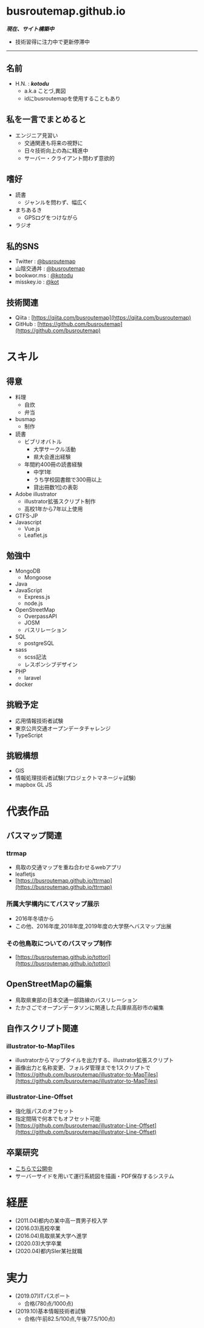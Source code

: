 # busroutemap.github.io
***現在、サイト構築中***
- 技術習得に注力中で更新停滞中

---
## 名前
- H.N. : ***kotodu***
    - a.k.a  ことづ,異図
    - idにbusroutemapを使用することもあり

## 私を一言でまとめると
- エンジニア見習い
    - 交通関連も将来の視野に
    - 日々技術向上の為に精進中
    - サーバー・クライアント問わず意欲的

## 嗜好
- 読書
    - ジャンルを問わず、幅広く
- まちあるき
    - GPSログをつけながら
- ラジオ

## 私的SNS
- Twitter : [@busroutemap](https://twitter.com/busroutemap)
- 山陰交通丼 : [@busroutemap](https://mstdn.sanin.link/@busroutemap)
- bookwor.ms : [@kotodu](https://bookwor.ms/@kotodu)
- misskey.io : [@kot](https://misskey.io/@kot)

## 技術関連
- Qiita : [https://qiita.com/busroutemap](https://qiita.com/busroutemap)
- GitHub : [https://github.com/busroutemap](https://github.com/busroutemap)

# スキル
## 得意
- 料理
    - 自炊
    - 弁当
- busmap
    - 制作
- 読書
    - ビブリオバトル
        - 大学サークル活動
        - 県大会進出経験
    - 年間約400冊の読書経験
        - 中学1年
        - うち学校図書館で300冊以上
        - 貸出冊数1位の表彰
- Adobe illustrator
    - illustrator拡張スクリプト制作
    - 高校1年から7年以上使用
- GTFS-JP
- Javascript
    - Vue.js
    - Leaflet.js

## 勉強中
- MongoDB
    - Mongoose
- Java
- JavaScript
    - Express.js
    - node.js
- OpenStreetMap
    - OverpassAPI
    - JOSM
    - バスリレーション
- SQL
    - postgreSQL
- sass
    - scss記法
    - レスポンシブデザイン
- PHP
    - laravel
- docker


## 挑戦予定
- 応用情報技術者試験
- 東京公共交通オープンデータチャレンジ
- TypeScript

## 挑戦構想
- GIS
- 情報処理技術者試験(プロジェクトマネージャ試験)
- mapbox GL JS

# 代表作品
## バスマップ関連
### ttrmap
- 鳥取の交通マップを重ね合わせるwebアプリ
- leafletjs
- [https://busroutemap.github.io/ttrmap](https://busroutemap.github.io/ttrmap)

### 所属大学構内にてバスマップ展示
- 2016年冬頃から
- この他、2016年度,2018年度,2019年度の大学祭へバスマップ出展

### その他鳥取についてのバスマップ制作
- [https://busroutemap.github.io/tottori](https://busroutemap.github.io/tottori)

## OpenStreetMapの編集
- 鳥取県東部の日本交通一部路線のバスリレーション
- たかさごでオープンデータソンに関連した兵庫県高砂市の編集

## 自作スクリプト関連
### illustrator-to-MapTiles
- illustratorからマップタイルを出力する、illustrator拡張スクリプト
- 画像出力と名称変更、フォルダ管理までを1スクリプトで
- [https://github.com/busroutemap/illustrator-to-MapTiles](https://github.com/busroutemap/illustrator-to-MapTiles)

### illustrator-Line-Offset
- 強化版パスのオフセット
- 指定間隔で何本でもオフセット可能
- [https://github.com/busroutemap/illustrator-Line-Offset](https://github.com/busroutemap/illustrator-Line-Offset)


## 卒業研究
- [こちらで公開中](https://github.com/busroutemap/Bus-Stops-Information-from-GTFS)
- サーバーサイドを用いて運行系統図を描画・PDF保存するシステム

# 経歴
- (2011.04)都内の某中高一貫男子校入学
- (2016.03)高校卒業
- (2016.04)鳥取県某大学へ進学
- (2020.03)大学卒業
- (2020.04)都内SIer某社就職

# 実力
- (2019.07)ITパスポート
    - 合格(780点/1000点)
- (2019.10)基本情報技術者試験
    - 合格(午前82.5/100点,午後77.5/100点)

